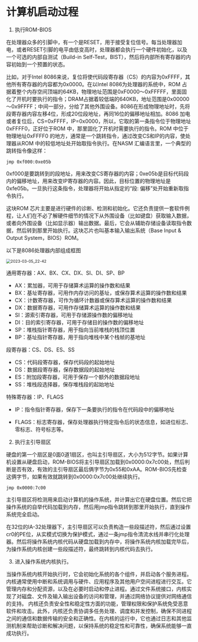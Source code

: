 # 计算机启动过程

1. 执行ROM-BIOS

在处理器众多的引脚中，有一个是RESET，用于接受复位信号。每当处理器加电，或者RESET引脚的电平由低变高时，处理器都会执行一个硬件初始化，以及一个可选的内部自测试（Build-in Self-Test，BIST），然后将内部所有寄存器的内容初始到一个预置的状态。

比如，对于Intel 8086来说，复位将使代码段寄存器（CS）的内容为0xFFFF，其他所有寄存器的内容都为0x0000。在以Intel 8086为处理器的系统中，ROM 占据着整个内存空间顶端的64KB，物理地址范围是0xF0000～0xFFFFF，里面固化了开机时要执行的指令；DRAM占据着较低端的640KB，地址范围是0x00000～0x9FFFF；中间一部分，分给了其他外围设备。8086在形成物理地址时，先将段寄存器内容左移4位，形成20位段地址，再同16位的偏移地址相加。8086 加电或者复位后，CS=0xFFFF，IP=0x0000，所以，它取的第一条指令位于物理地址0xFFFF0，正好位于ROM 中，那里固化了开机时需要执行的指令。ROM 中位于物理地址0xFFFF0 的地方，通常是一个跳转指令，通过改变CS和IP的内容，使处理器从ROM 中的较低地址处开始取指令执行。在NASM 汇编语言里，一个典型的跳转指令像这样：

```assembly
jmp 0xf000:0xe05b
```

0xf000是要跳转到的段地址，用来改变CS寄存器的内容；0xe05b是目标代码段内的偏移地址，用来改变IP寄存器的内容。因此，目标位置的物理地址是0xfe05b。一旦执行这条指令，处理器将开始从指定的“段: 偏移”处开始重新取指令执行。

这块ROM 芯片主要是进行硬件的诊断、检测和初始化。它还负责提供一套软件例程，让人们在不必了解硬件细节的情况下从外围设备（比如键盘）获取输入数据，或者向外围设备（比如显示器）输出数据。最后，它会从辅助存储设备读取指令数据，然后转到那里开始执行。这块芯片也叫基本输入输出系统（Base Input & Output System，BIOS）ROM。

以下是8086处理器内部组成框图

<img src="/home/cccmmf/操作系统/x86/chap2/2023-03-05_22-42.png" alt="2023-03-05_22-42" style="zoom:75%;" />

通用寄存器：AX、BX、CX、DX、SI、DI、SP、BP

- AX：累加器，可用于存储算术运算的操作数和结果
- BX：基址寄存器，可用作内存访问的基址，或保存算术运算的操作数和结果
- CX：计数寄存器，可作为循环计数器或保存算术运算的操作数和结果
- DX：数据寄存器，可用作存储算术运算的操作数和结果
- SI：源索引寄存器，可用于存储源操作数的偏移地址
- DI：目的索引寄存器，可用于存储目的操作数的偏移地址
- SP：堆栈指针寄存器，用于指向当前堆栈的栈顶位置
- BP：基址指针寄存器，用于指向堆栈中某个栈帧的基地址

段寄存器：CS、DS、ES、SS

- CS：代码段寄存器，保存代码段的起始地址
- DS：数据段寄存器，保存数据段的起始地址
- ES：附加段寄存器，可用于保存一个额外的数据段地址
- SS：堆栈段选择器，保存堆栈段的起始地址

特殊寄存器：IP、FLAGS

- IP：指令指针寄存器，保存下一条要执行的指令在代码段中的偏移地址

- FLAGS：标志寄存器，保存处理器执行特定指令后的状态信息，如进位标志、零标志、符号标志等。

2. 执行主引导扇区

硬盘的第一个扇区是0面0道1扇区，也叫主引导扇区，大小为512字节。如果计算机设置从硬盘启动，ROM-BIOS将主引导扇区加载到0x0000:0x7c00处，然后判断是否有效，有效的主引导扇区最后俩字节为0x55和0xAA。ROM-BIOS先检查这俩字节，如果有效就跳转到0x0000:0x7c00处继续执行。

```assembly
jmp 0x0000:7c00
```

主引导扇区将检测用来启动计算机的操作系统，并计算出它在硬盘位置。然后它把操作系统的自举代码加载到内存，然后用jmp指令跳转到那里开始执行，直到操作系统完全启动。

在32位的IA-32处理器下，主引导扇区可以负责构造一些段描述符，然后通过设置cr0的PE位，从实模式切换为保护模式，通过一条jmp指令清流水线并串行化处理器。然后将操作系统内核代码从硬盘加载到内存中，将操作系统内核加载完毕后，为操作系统内核创建一些段描述符，最终跳转到内核代码去执行。

3. 进入操作系统内核执行。

当操作系统内核开始执行时，它会初始化系统的各个组件，并启动各个服务进程。内核通常使用中断和系统调用与硬件、应用程序及其他用户空间进程进行交互。它管理内存和分配资源，以及在必要时启动和停止进程。通过文件系统接口，内核实现了对磁盘、文件及输入输出设备的访问和管理，并通过网络协议提供对网络通信的支持。 内核还负责安全性和稳定性方面的功能，管理权限和保护系统免受恶意软件和攻击。此外，内核还负责协调多任务处理、调度和并发控制，确保不同进程之间的通信和数据传输的安全和正确性。在内核的运行中，它也通过日志和其他监测机制来帮助诊断和解决问题，以保持系统的稳定性和可靠性，确保系统能够一直成功执行。

